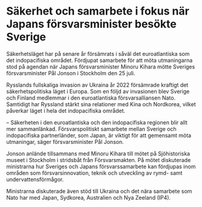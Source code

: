 # Säkerhet och samarbete i fokus när Japans försvarsminister besökte Sverige

Säkerhetsläget har på senare år försämrats i såväl det euroatlantiska som det indopacifiska området. Fördjupat samarbete för att möta utmaningarna stod på agendan när Japans försvarsminister Minoru Kihara mötte Sveriges försvarsminister Pål Jonson i Stockholm den 25 juli.


Rysslands fullskaliga invasion av Ukraina år 2022 försämrade kraftigt det säkerhetspolitiska läget i Europa. Som en följd av invasionen blev Sverige och Finland medlemmar i den euroatlantiska försvarsalliansen Nato. Samtidigt har Ryssland stärkt sina relationer med Kina och Nordkorea, vilket påverkar läget i hela det indopacifiska området.

– Säkerheten i den euroatlantiska och den indopacifiska regionen blir allt mer sammanlänkad. Försvarspolitiskt samarbete mellan Sverige och indopacifiska partnerländer, som Japan, är viktigt för att gemensamt möta utmaningar, säger försvarsminister Pål Jonson.

Jonson anlände tillsammans med Minoru Kihara till mötet på Sjöhistoriska museet i Stockholm i stridsbåt från Försvarsmakten. På mötet diskuterade ministrarna hur Sveriges och Japans försvarssamarbete kan fördjupas inom områden som försvarsinnovation, teknik och utveckling av rymd\- samt undervattensförmågor.

Ministrarna diskuterade även stöd till Ukraina och det nära samarbete som Nato har med Japan, Sydkorea, Australien och Nya Zeeland (IP4\).
